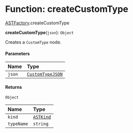 # Function: createCustomType

[ASTFactory](/auto-docs/editor/modules/ASTFactory.md).createCustomType

**createCustomType**(`json`): `Object`

Creates a `CustomType` node.

#### Parameters

| Name | Type |
| :------ | :------ |
| `json` | [`CustomTypeJSON`](/auto-docs/editor/interfaces/CustomTypeJSON.md) |

#### Returns

`Object`

| Name | Type |
| :------ | :------ |
| `kind` | [`ASTKind`](/auto-docs/editor/enums/ASTKind.md) |
| `typeName` | `string` |
